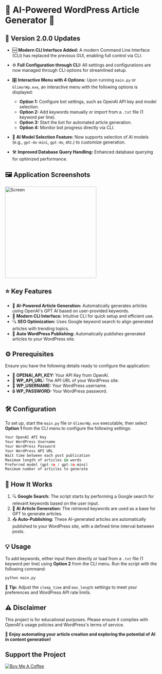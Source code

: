 
# 📝 AI-Powered WordPress Article Generator 🚀

## 🔄 Version 2.0.0 Updates
- 🆕 **Modern CLI Interface Added:** A modern Command Line Interface (CLI) has replaced the previous GUI, enabling full control via CLI.
- ⚙️ **Full Configuration through CLI:** All settings and configurations are now managed through CLI options for streamlined setup.
- 🎛️ **Interactive Menu with 4 Options:** Upon running `main.py` or `GlimorWp.exe`, an interactive menu with the following options is displayed:
    - **Option 1:** Configure bot settings, such as OpenAI API key and model selection.
    - **Option 2:** Add keywords manually or import from a `.txt` file (1 keyword per line).
    - **Option 3:** Start the bot for automated article generation.
    - **Option 4:** Monitor bot progress directly via CLI.

- 🤖 **AI Model Selection Feature:** Now supports selection of AI models (e.g., `gpt-4o-mini`, `gpt-4o`, etc.) to customize generation.
- 🛠️ **Improved Database Query Handling:** Enhanced database querying for optimized performance.

## 🖼️ Application Screenshots
<img src="https://i.postimg.cc/CK1K80mT/Screenshot-2024-10-30-234102.png" alt="Screen" width="300px">

## ⭐ Key Features
- 🤖 **AI-Powered Article Generation:** Automatically generates articles using OpenAI's GPT AI based on user-provided keywords.
- 🔧 **Modern CLI Interface:** Intuitive CLI for quick setup and efficient use.
- 🔍 **SEO Optimization:** Uses Google keyword search to align generated articles with trending topics.
- 📰 **Auto WordPress Publishing:** Automatically publishes generated articles to your WordPress site.

## ⚙️ Prerequisites
Ensure you have the following details ready to configure the application:
- 🔑 **OPENAI_API_KEY:** Your API Key from OpenAI.
- 🔗 **WP_API_URL:** The API URL of your WordPress site.
- 👤 **WP_USERNAME:** Your WordPress username.
- 🔒 **WP_PASSWORD:** Your WordPress password.

## 🛠️ Configuration
To set up, start the `main.py` file or `GlimorWp.exe` executable, then select **Option 1** from the CLI menu to configure the following settings:
```python
Your OpenAI API Key
Your WordPress Username
Your WordPress Password
Your WordPress API URL
Wait time between each post publication
Maximum length of articles in words
Preferred model (gpt-4o / gpt-4o-mini)
Maximum number of articles to generate
```

## 🚀 How It Works
1. 🔍 **Google Search:** The script starts by performing a Google search for relevant keywords based on the user input.
2. 📝 **AI Article Generation:** The retrieved keywords are used as a base for GPT to generate articles.
3. 📤 **Auto-Publishing:** These AI-generated articles are automatically published to your WordPress site, with a defined time interval between posts.

## 💡 Usage
To add keywords, either input them directly or load from a `.txt` file (1 keyword per line) using **Option 2** from the CLI menu. Run the script with the following command:

```bash
python main.py
```

🔧 **Tip:** Adjust the `sleep_time` and `max_length` settings to meet your preferences and WordPress API rate limits.

## ⚠️ Disclaimer
This project is for educational purposes. Please ensure it complies with OpenAI's usage policies and WordPress's terms of service.

🌟 **Enjoy automating your article creation and exploring the potential of AI in content generation!**

## Support the Project

[![Buy Me A Coffee](https://cdn.buymeacoffee.com/buttons/v2/default-yellow.png)](https://www.buymeacoffee.com/glimor)
